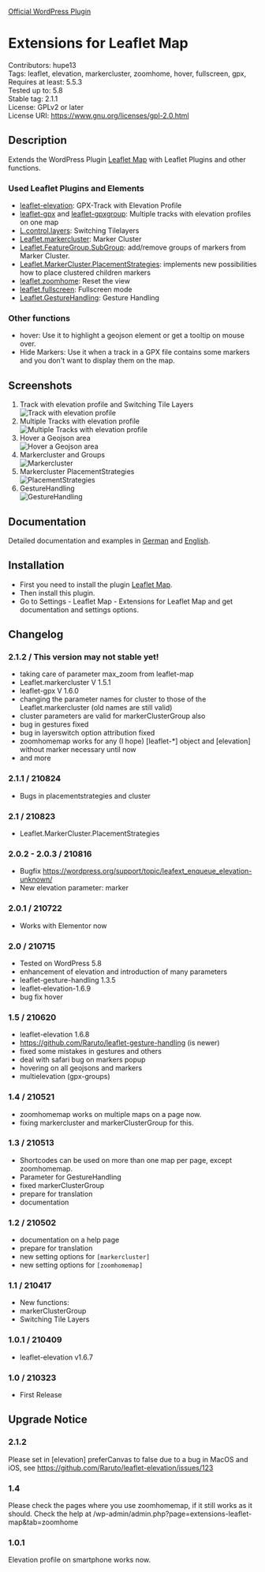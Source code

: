 <a href="https://wordpress.org/plugins/extensions-leaflet-map/">Official WordPress Plugin</a>

# Extensions for Leaflet Map

Contributors: hupe13  
Tags: leaflet, elevation, markercluster, zoomhome, hover, fullscreen, gpx,  
Requires at least: 5.5.3  
Tested up to: 5.8  
Stable tag: 2.1.1  
License: GPLv2 or later  
License URI: https://www.gnu.org/licenses/gpl-2.0.html  

## Description

Extends the WordPress Plugin <a href="https://wordpress.org/plugins/leaflet-map/">Leaflet Map</a> with Leaflet Plugins and other functions.

### Used Leaflet Plugins and Elements

*   [leaflet-elevation](https://github.com/Raruto/leaflet-elevation): GPX-Track with Elevation Profile
*   [leaflet-gpx](https://github.com/mpetazzoni/leaflet-gpx) and [leaflet-gpxgroup](https://github.com/Raruto/leaflet-elevation/blob/master/libs/leaflet-gpxgroup.js): Multiple tracks with elevation profiles on one map
*   [L.control.layers](https://leafletjs.com/examples/layers-control/): Switching Tilelayers
*   [Leaflet.markercluster](https://github.com/Leaflet/Leaflet.markercluster): Marker Cluster
*   [Leaflet.FeatureGroup.SubGroup](https://github.com/ghybs/Leaflet.FeatureGroup.SubGroup):  add/remove groups of markers from Marker Cluster.
*	[Leaflet.MarkerCluster.PlacementStrategies](https://github.com/adammertel/Leaflet.MarkerCluster.PlacementStrategies):  implements new possibilities how to place clustered children markers
*   [leaflet.zoomhome](https://github.com/torfsen/leaflet.zoomhome): Reset the view
*   [leaflet.fullscreen](https://github.com/brunob/leaflet.fullscreen): Fullscreen mode
*   [Leaflet.GestureHandling](https://github.com/Raruto/leaflet-gesture-handling): Gesture Handling

### Other functions

*   hover: Use it to highlight a geojson element or get a tooltip on mouse over.
*   Hide Markers: Use it when a track in a GPX file contains some markers and you don't want to display them on the map.

## Screenshots

1. Track with elevation profile and Switching Tile Layers <br>![Track with elevation profile](.wordpress-org/screenshot-1.png)
2. Multiple Tracks with elevation profile<br>![Multiple Tracks with elevation profile](.wordpress-org/screenshot-2.png)
3. Hover a Geojson area <br>![Hover a Geojson area](.wordpress-org/screenshot-3.png)
4. Markercluster and Groups <br>![Markercluster](.wordpress-org/screenshot-4.png)
5. Markercluster PlacementStrategies <br>![PlacementStrategies](.wordpress-org/screenshot-5.png)
6. GestureHandling <br>![GestureHandling](.wordpress-org/screenshot-6.png)

## Documentation

Detailed documentation and examples in <a href="https://leafext.de/">German</a> and <a href="https://leafext.de/en/">English</a>.

## Installation

* First you need to install the plugin <a href="https://wordpress.org/plugins/leaflet-map/">Leaflet Map</a>.
* Then install this plugin.
* Go to Settings - Leaflet Map - Extensions for Leaflet Map and get documentation and settings options.

## Changelog

### 2.1.2 / This version may not stable yet!
* taking care of parameter max_zoom from leaflet-map
* Leaflet.markercluster V 1.5.1
* leaflet-gpx V 1.6.0
* changing the parameter names for cluster to those of the Leaflet.markercluster (old names are still valid)
* cluster parameters are valid for markerClusterGroup also
* bug in gestures fixed
* bug in layerswitch option attribution fixed
* zoomhomemap works for any (I hope) [leaflet-*] object and [elevation] without marker necessary until now
* and more

### 2.1.1 / 210824
* Bugs in placementstrategies and cluster

### 2.1 / 210823
* Leaflet.MarkerCluster.PlacementStrategies

### 2.0.2 - 2.0.3 / 210816
* Bugfix https://wordpress.org/support/topic/leafext_enqueue_elevation-unknown/
* New elevation parameter: marker

### 2.0.1 / 210722
* Works with Elementor now

### 2.0 / 210715
* Tested on WordPress 5.8
* enhancement of elevation and introduction of many parameters
* leaflet-gesture-handling 1.3.5
* leaflet-elevation-1.6.9
* bug fix hover

### 1.5 / 210620
* leaflet-elevation 1.6.8
* https://github.com/Raruto/leaflet-gesture-handling (is newer)
* fixed some mistakes in gestures and others
* deal with safari bug on markers popup
* hovering on all geojsons and markers
* multielevation (gpx-groups)

### 1.4 / 210521
* zoomhomemap works on multiple maps on a page now.
* fixing markercluster and markerClusterGroup for this.

### 1.3 / 210513
* Shortcodes can be used on more than one map per page, except zoomhomemap.  
* Parameter for GestureHandling  
* fixed markerClusterGroup  
* prepare for translation
* documentation

### 1.2 / 210502
* documentation on a help page
* prepare for translation
* new setting options for <code>[markercluster]</code>
* new setting options for <code>[zoomhomemap]</code>

### 1.1 / 210417
* New functions:
* markerClusterGroup
* Switching Tile Layers

### 1.0.1 / 210409
* leaflet-elevation v1.6.7

### 1.0 / 210323
* First Release

## Upgrade Notice

### 2.1.2
Please set in [elevation] preferCanvas to false due to a bug in MacOS and iOS, see https://github.com/Raruto/leaflet-elevation/issues/123

### 1.4
Please check the pages where you use zoomhomemap, if it still works as it should.
Check the help at /wp-admin/admin.php?page=extensions-leaflet-map&tab=zoomhome

### 1.0.1
Elevation profile on smartphone works now.
